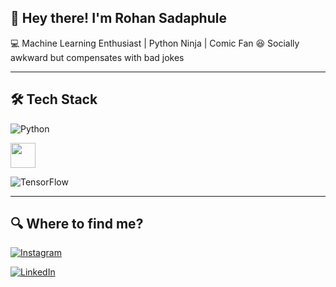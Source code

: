 ## 🚀 Hey there! I'm Rohan Sadaphule

💻 Machine Learning Enthusiast | Python Ninja | Comic Fan
😆 Socially awkward but compensates with bad jokes

---

## 🛠️ Tech Stack

![Python](https://img.shields.io/badge/Python-3776AB?style=for-the-badge&logo=python&logoColor=white)

  <img src="https://upload.wikimedia.org/wikipedia/commons/0/05/Scikit_learn_logo_small.svg" width="40px" height="40px">

![TensorFlow](https://upload.wikimedia.org/wikipedia/commons/a/a4/TensorFlowLogo.svg)

---

 ## 🔍 Where to find me?

[![Instagram](https://img.shields.io/badge/Instagram-E4405F?style=for-the-badge&logo=instagram&logoColor=white)](https://instagram.com/rohansadaphule)

[![LinkedIn](https://img.shields.io/badge/LinkedIn-0A66C2?style=for-the-badge&logo=linkedin&logoColor=white)](https://www.linkedin.com/in/rohansadaphule)

<!---
rohansadaphule/rohansadaphule is a ✨ special ✨ repository because its `README.md` (this file) appears on your GitHub profile.
You can click the Preview link to take a look at your changes.
--->
